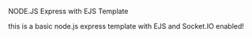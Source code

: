 NODE.JS Express with EJS Template


this is a basic node.js express template with EJS and Socket.IO enabled!